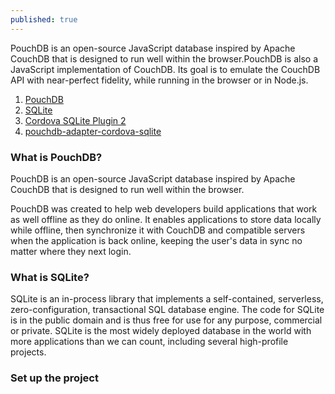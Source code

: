 ```yaml
---
published: true
---
```


PouchDB is an open-source JavaScript database inspired by Apache CouchDB that is designed to run well within the browser.PouchDB is also a JavaScript implementation of CouchDB. Its goal is to emulate the CouchDB API with near-perfect fidelity, while running in the browser or in Node.js.


1. [PouchDB ](https://pouchdb.com/)
2. [SQLite](https://www.sqlite.org/)
3. [Cordova SQLite Plugin 2](https://github.com/nolanlawson/cordova-plugin-sqlite-2)
4. [pouchdb-adapter-cordova-sqlite](https://github.com/nolanlawson/pouchdb-adapter-cordova-sqlite)


### What is PouchDB?

PouchDB is an open-source JavaScript database inspired by Apache CouchDB that is designed to run well within the browser.

PouchDB was created to help web developers build applications that work as well offline as they do online.
It enables applications to store data locally while offline, then synchronize it with CouchDB and compatible servers when the application is back online, keeping the user's data in sync no matter where they next login.

### What is SQLite?

SQLite is an in-process library that implements a self-contained, serverless, zero-configuration, transactional SQL database engine. The code for SQLite is in the public domain and is thus free for use for any purpose, commercial or private. SQLite is the most widely deployed database in the world with more applications than we can count, including several high-profile projects.

### Set up the project
